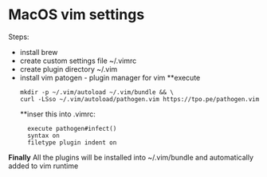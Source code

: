 # MacOS vim settings

Steps:
 * install brew
 * create custom settings file ~/.vimrc
 * create plugin directory ~/.vim
 * install vim patogen - plugin manager for vim
   **execute 
	```
	mkdir -p ~/.vim/autoload ~/.vim/bundle && \
	curl -LSso ~/.vim/autoload/pathogen.vim https://tpo.pe/pathogen.vim
	```
   **inser this into .vimrc:
      ```
		execute pathogen#infect()
		syntax on
		filetype plugin indent on
	  ```	
  **Finally** All the plugins will be installed into ~/.vim/bundle and automatically added to vim runtime

